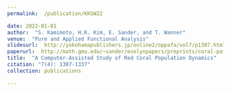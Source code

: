 ```yaml
---
permalink:  /publication/KKSW22

date: 2022-01-01
author:  "S. Kamimoto, H.K. Kim, E. Sander, and T. Wanner"
venue:  "Pure and Applied Functional Analysis"
slidesurl:  http://yokohamapublishers.jp/online2/oppafa/vol7/p1307.html
paperurl:  http://math.gmu.edu/~sander/evelynpapers/preprints/coral-pafa.pdf
title:  "A Computer-Assisted Study of Red Coral Population Dynamics"
citation: "7(4): 1307-1337"
collection: publications

---
```

